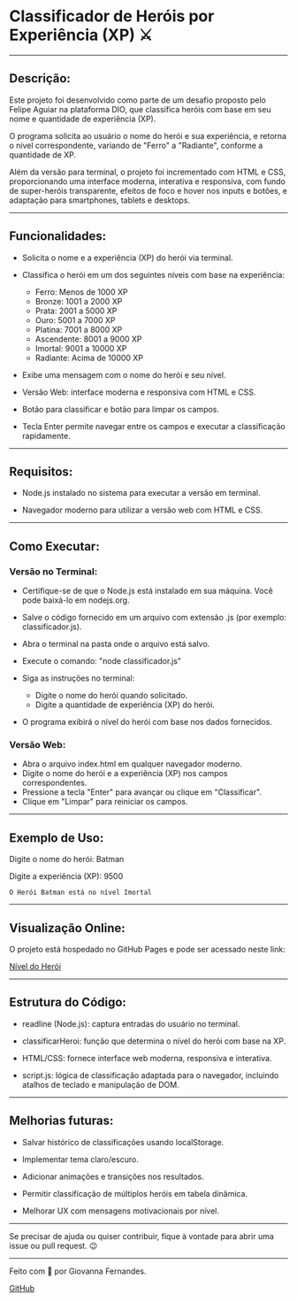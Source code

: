 # Classificador de Heróis por Experiência (XP) ⚔️

---

## Descrição:

Este projeto foi desenvolvido como parte de um desafio proposto pelo Felipe Aguiar na plataforma DIO, que classifica heróis com base em seu nome e quantidade de experiência (XP). 

O programa solicita ao usuário o nome do herói e sua experiência, e retorna o nível correspondente, variando de "Ferro" a "Radiante", conforme a quantidade de XP.

Além da versão para terminal, o projeto foi incrementado com HTML e CSS, proporcionando uma interface moderna, interativa e responsiva, com fundo de super-heróis transparente, efeitos de foco e hover nos inputs e botões, e adaptação para smartphones, tablets e desktops.

---

## Funcionalidades:

- Solicita o nome e a experiência (XP) do herói via terminal.

- Classifica o herói em um dos seguintes níveis com base na experiência:
   - Ferro: Menos de 1000 XP
   - Bronze: 1001 a 2000 XP
   - Prata: 2001 a 5000 XP
   - Ouro: 5001 a 7000 XP
   - Platina: 7001 a 8000 XP
   - Ascendente: 8001 a 9000 XP
   - Imortal: 9001 a 10000 XP
   - Radiante: Acima de 10000 XP

- Exibe uma mensagem com o nome do herói e seu nível.
- Versão Web: interface moderna e responsiva com HTML e CSS.
- Botão para classificar e botão para limpar os campos.
- Tecla Enter permite navegar entre os campos e executar a classificação rapidamente.

---

## Requisitos:

- Node.js instalado no sistema para executar a versão em terminal.

- Navegador moderno para utilizar a versão web com HTML e CSS.

---

## Como Executar:

### Versão no Terminal:

- Certifique-se de que o Node.js está instalado em sua máquina. Você pode baixá-lo em nodejs.org.
- Salve o código fornecido em um arquivo com extensão .js (por exemplo: classificador.js).
- Abra o terminal na pasta onde o arquivo está salvo.
- Execute o comando: "node classificador.js"

- Siga as instruções no terminal:
  - Digite o nome do herói quando solicitado.
  - Digite a quantidade de experiência (XP) do herói.

- O programa exibirá o nível do herói com base nos dados fornecidos.

### Versão Web:

- Abra o arquivo index.html em qualquer navegador moderno.
- Digite o nome do herói e a experiência (XP) nos campos correspondentes.
- Pressione a tecla "Enter" para avançar ou clique em "Classificar".
- Clique em "Limpar" para reiniciar os campos.

---

## Exemplo de Uso:

Digite o nome do herói: Batman

Digite a experiência (XP): 9500

`O Herói Batman está no nível Imortal`

---

## Visualização Online:

O projeto está hospedado no GitHub Pages e pode ser acessado neste link:

[Nível do Herói](https://gio-fernandes.github.io/classificador-nivel-heroi/)

---

## Estrutura do Código:

- readline (Node.js): captura entradas do usuário no terminal.

- classificarHeroi: função que determina o nível do herói com base na XP.

- HTML/CSS: fornece interface web moderna, responsiva e interativa.

- script.js: lógica de classificação adaptada para o navegador, incluindo atalhos de teclado e manipulação de DOM.

---

## Melhorias futuras:

- Salvar histórico de classificações usando localStorage.

- Implementar tema claro/escuro.

- Adicionar animações e transições nos resultados.

- Permitir classificação de múltiplos heróis em tabela dinâmica.

- Melhorar UX com mensagens motivacionais por nível.

---

Se precisar de ajuda ou quiser contribuir, fique à vontade para abrir uma issue ou pull request. 😉

---

Feito com 💜 por Giovanna Fernandes.

[GitHub](https://github.com/gio-fernandes)

